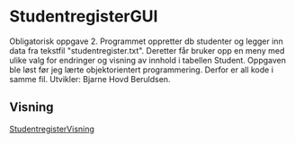 # StudentregisterGUI
Obligatorisk oppgave 2. 
Programmet oppretter db studenter og legger inn data fra tekstfil "studentregister.txt". Deretter får bruker opp en meny med ulike valg for endringer og visning av innhold i tabellen Student.
Oppgaven ble løst før jeg lærte objektorientert programmering. Derfor er all kode i samme fil. 
Utvikler: Bjarne Hovd Beruldsen. 

## Visning 
[StudentregisterVisning](./gif/StudentRegisterVisning.gif)
